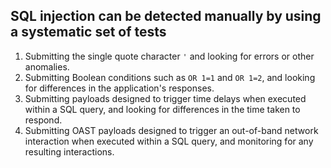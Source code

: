 ## SQL injection can be detected manually by using a systematic set of tests
1. Submitting the single quote character `'` and looking for errors or other anomalies.
2. Submitting Boolean conditions such as `OR 1=1` and `OR 1=2`, and looking for differences in the application's responses.
3. Submitting payloads designed to trigger time delays when executed within a SQL query, and looking for differences in the time taken to respond.
4. Submitting OAST payloads designed to trigger an out-of-band network interaction when executed within a SQL query, and monitoring for any resulting interactions.

